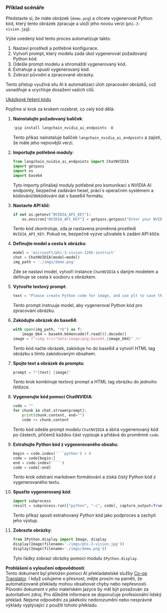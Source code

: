 <!--
CO_OP_TRANSLATOR_METADATA:
{
  "original_hash": "a8de701a2f1eb12b1f82432288d709cf",
  "translation_date": "2025-07-17T04:58:29+00:00",
  "source_file": "md/02.Application/04.Vision/Phi3/E2E_Nvidia_NIM_Vision.md",
  "language_code": "cs"
}
-->
### Příklad scénáře

Představte si, že máte obrázek (`demo.png`) a chcete vygenerovat Python kód, který tento obrázek zpracuje a uloží jeho novou verzi (`phi-3-vision.jpg`).

Výše uvedený kód tento proces automatizuje takto:

1. Nastaví prostředí a potřebné konfigurace.
2. Vytvoří prompt, který modelu zadá úkol vygenerovat požadovaný Python kód.
3. Odešle prompt modelu a shromáždí vygenerovaný kód.
4. Extrahuje a spustí vygenerovaný kód.
5. Zobrazí původní a zpracované obrázky.

Tento přístup využívá sílu AI k automatizaci úloh zpracování obrázků, což usnadňuje a urychluje dosažení vašich cílů.

[Ukázkové řešení kódu](../../../../../../code/06.E2E/E2E_Nvidia_NIM_Phi3_Vision.ipynb)

Pojďme si krok za krokem rozebrat, co celý kód dělá:

1. **Nainstalujte požadovaný balíček**:
    ```python
    !pip install langchain_nvidia_ai_endpoints -U
    ```
    Tento příkaz nainstaluje balíček `langchain_nvidia_ai_endpoints` a zajistí, že máte jeho nejnovější verzi.

2. **Importujte potřebné moduly**:
    ```python
    from langchain_nvidia_ai_endpoints import ChatNVIDIA
    import getpass
    import os
    import base64
    ```
    Tyto importy přinášejí moduly potřebné pro komunikaci s NVIDIA AI endpointy, bezpečné zadávání hesel, práci s operačním systémem a kódování/dekódování dat v base64 formátu.

3. **Nastavte API klíč**:
    ```python
    if not os.getenv("NVIDIA_API_KEY"):
        os.environ["NVIDIA_API_KEY"] = getpass.getpass("Enter your NVIDIA API key: ")
    ```
    Tento kód zkontroluje, zda je nastavena proměnná prostředí `NVIDIA_API_KEY`. Pokud ne, bezpečně vyzve uživatele k zadání API klíče.

4. **Definujte model a cestu k obrázku**:
    ```python
    model = 'microsoft/phi-3-vision-128k-instruct'
    chat = ChatNVIDIA(model=model)
    img_path = './imgs/demo.png'
    ```
    Zde se nastaví model, vytvoří instance `ChatNVIDIA` s daným modelem a definuje se cesta k souboru s obrázkem.

5. **Vytvořte textový prompt**:
    ```python
    text = "Please create Python code for image, and use plt to save the new picture under imgs/ and name it phi-3-vision.jpg."
    ```
    Tento prompt instruuje model, aby vygeneroval Python kód pro zpracování obrázku.

6. **Zakódujte obrázek do base64**:
    ```python
    with open(img_path, "rb") as f:
        image_b64 = base64.b64encode(f.read()).decode()
    image = f'<img src="data:image/png;base64,{image_b64}" />'
    ```
    Tento kód načte obrázek, zakóduje ho do base64 a vytvoří HTML tag obrázku s tímto zakódovaným obsahem.

7. **Spojte text a obrázek do promptu**:
    ```python
    prompt = f"{text} {image}"
    ```
    Tento krok kombinuje textový prompt a HTML tag obrázku do jednoho řetězce.

8. **Vygenerujte kód pomocí ChatNVIDIA**:
    ```python
    code = ""
    for chunk in chat.stream(prompt):
        print(chunk.content, end="")
        code += chunk.content
    ```
    Tento kód odešle prompt modelu `ChatNVIDIA` a sbírá vygenerovaný kód po částech, přičemž každou část vypisuje a přidává do proměnné `code`.

9. **Extrahujte Python kód z vygenerovaného obsahu**:
    ```python
    begin = code.index('```python') + 9
    code = code[begin:]
    end = code.index('```')
    code = code[:end]
    ```
    Tento krok odstraní markdown formátování a získá čistý Python kód z vygenerovaného textu.

10. **Spusťte vygenerovaný kód**:
    ```python
    import subprocess
    result = subprocess.run(["python", "-c", code], capture_output=True)
    ```
    Tento příkaz spustí extrahovaný Python kód jako podproces a zachytí jeho výstup.

11. **Zobrazte obrázky**:
    ```python
    from IPython.display import Image, display
    display(Image(filename='./imgs/phi-3-vision.jpg'))
    display(Image(filename='./imgs/demo.png'))
    ```
    Tyto řádky zobrazí obrázky pomocí modulu `IPython.display`.

**Prohlášení o vyloučení odpovědnosti**:  
Tento dokument byl přeložen pomocí AI překladatelské služby [Co-op Translator](https://github.com/Azure/co-op-translator). I když usilujeme o přesnost, mějte prosím na paměti, že automatizované překlady mohou obsahovat chyby nebo nepřesnosti. Původní dokument v jeho mateřském jazyce by měl být považován za autoritativní zdroj. Pro důležité informace se doporučuje profesionální lidský překlad. Nejsme odpovědní za jakékoliv nedorozumění nebo nesprávné výklady vyplývající z použití tohoto překladu.